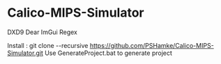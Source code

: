 # Calico-MIPS-Simulator
DXD9
Dear ImGui
Regex

Install : git clone --recursive https://github.com/PSHamke/Calico-MIPS-Simulator.git
Use GenerateProject.bat to generate project 
